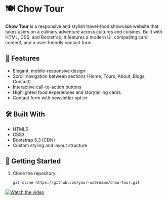 # 🍽️ Chow Tour

**Chow Tour** is a responsive and stylish travel-food showcase website that takes users on a culinary adventure across cultures and cuisines. Built with HTML, CSS, and Bootstrap, it features a modern UI, compelling card content, and a user-friendly contact form.

## 🌟 Features

- Elegant, mobile-responsive design
- Scroll navigation between sections (Home, Tours, About, Blogs, Contact)
- Interactive call-to-action buttons
- Highlighted food experiences and storytelling cards
- Contact form with newsletter opt-in

## 🛠️ Built With

- HTML5
- CSS3
- Bootstrap 5.3 (CDN)
- Custom styling and layout structure

## 🚀 Getting Started

1. Clone the repository:
   ```bash
   git clone https://github.com/your-username/chow-tour.git

[![Watch the video](https://img.youtube.com/vi/gkju8dy6dMk/0.jpg)](https://www.youtube.com/watch?v=gkju8dy6dMk)

